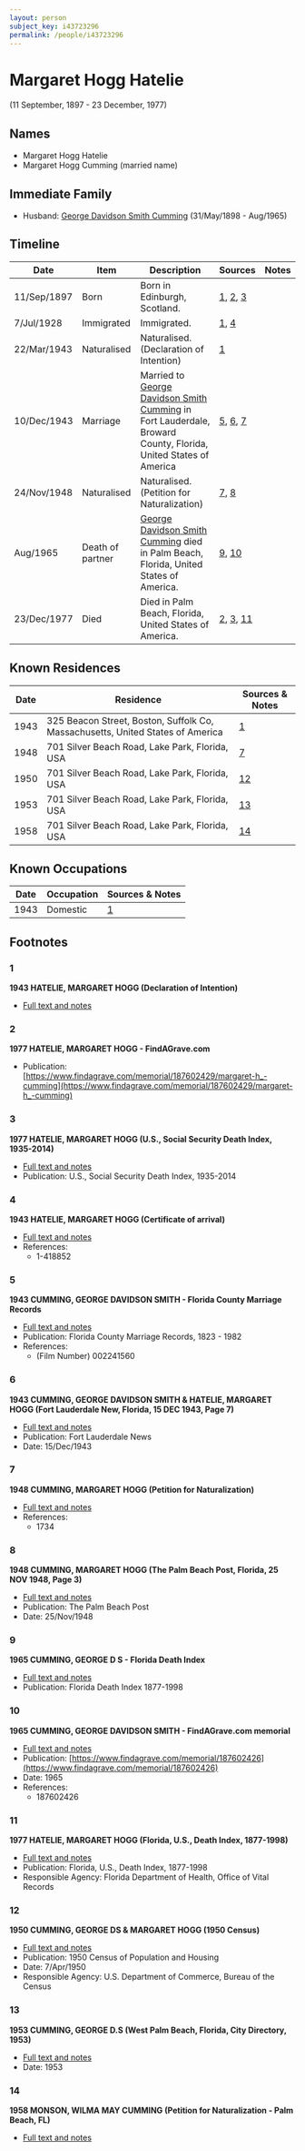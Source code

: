 ```yaml
---
layout: person
subject_key: i43723296
permalink: /people/i43723296
---
```


# Margaret Hogg Hatelie
(11 September, 1897 - 23 December, 1977)

## Names

* Margaret Hogg Hatelie
* Margaret Hogg Cumming (married name)

## Immediate Family

* Husband: [George Davidson Smith Cumming](./@13773669@-george-davidson-smith-cumming-b1898-5-31-d1965-8.md) (31/May/1898 - Aug/1965)

## Timeline

Date | Item | Description | Sources | Notes
---|---|---|---|---
11/Sep/1897 | Born | Born in Edinburgh, Scotland. | [1](#1), [2](#2), [3](#3) | 
7/Jul/1928 | Immigrated | Immigrated. | [1](#1), [4](#4) | 
22/Mar/1943 | Naturalised | Naturalised. (Declaration of Intention) | [1](#1) | 
10/Dec/1943 | Marriage | Married to [George Davidson Smith Cumming](./@13773669@-george-davidson-smith-cumming-b1898-5-31-d1965-8.md) in Fort Lauderdale, Broward County, Florida, United States of America | [5](#5), [6](#6), [7](#7) | 
24/Nov/1948 | Naturalised | Naturalised. (Petition for Naturalization) | [7](#7), [8](#8) | 
Aug/1965 | Death of partner | [George Davidson Smith Cumming](./@13773669@-george-davidson-smith-cumming-b1898-5-31-d1965-8.md) died in Palm Beach, Florida, United States of America. | [9](#9), [10](#10) | 
23/Dec/1977 | Died | Died in Palm Beach, Florida, United States of America. | [2](#2), [3](#3), [11](#11) | 

## Known Residences

Date | Residence | Sources & Notes
---|---|---
1943 | 325 Beacon Street, Boston, Suffolk Co, Massachusetts, United States of America | [1](#1)
1948 | 701 Silver Beach Road, Lake Park, Florida, USA | [7](#7)
1950 | 701 Silver Beach Road, Lake Park, Florida, USA | [12](#12)
1953 | 701 Silver Beach Road, Lake Park, Florida, USA | [13](#13)
1958 | 701 Silver Beach Road, Lake Park, Florida, USA | [14](#14)

## Known Occupations

Date | Occupation | Sources & Notes
---|---|---
1943 | Domestic | [1](#1)

## Footnotes

### 1

**1943 HATELIE, MARGARET HOGG (Declaration of Intention)**

* [Full text and notes](../sources/@56849565@-1943-hatelie,-margaret-hogg-declaration-of-intention-.md)

### 2

**1977 HATELIE, MARGARET HOGG - FindAGrave.com**

* Publication: [https://www.findagrave.com/memorial/187602429/margaret-h_-cumming](https://www.findagrave.com/memorial/187602429/margaret-h_-cumming)

### 3

**1977 HATELIE, MARGARET HOGG (U.S., Social Security Death Index, 1935-2014)**

* [Full text and notes](../sources/@80786697@-1977-hatelie,-margaret-hogg-u.s.,-social-security-death-index,-1935-2014-.md)
* Publication: U.S., Social Security Death Index, 1935-2014

### 4

**1943 HATELIE, MARGARET HOGG (Certificate of arrival)**

* [Full text and notes](../sources/@79712268@-1943-hatelie,-margaret-hogg-certificate-of-arrival-.md)
* References: 
  * 1-418852

### 5

**1943 CUMMING, GEORGE DAVIDSON SMITH - Florida County Marriage Records**

* [Full text and notes](../sources/@83383680@-1943-cumming,-george-davidson-smith-florida-county-marriage-records.md)
* Publication: Florida County Marriage Records, 1823 - 1982
* References: 
  * (Film Number) 002241560

### 6

**1943 CUMMING, GEORGE DAVIDSON SMITH & HATELIE, MARGARET HOGG (Fort Lauderdale New, Florida, 15 DEC 1943, Page 7)**

* [Full text and notes](../sources/@10240352@-1943-cumming,-george-davidson-smith-&-hatelie,-margaret-hogg-fort-lauderdale-new,-florida,-15-dec-1….md)
* Publication: Fort Lauderdale News
* Date: 15/Dec/1943

### 7

**1948 CUMMING, MARGARET HOGG (Petition for Naturalization)**

* [Full text and notes](../sources/@4799722@-1948-cumming,-margaret-hogg-petition-for-naturalization-.md)
* References: 
  * 1734

### 8

**1948 CUMMING, MARGARET HOGG (The Palm Beach Post, Florida, 25 NOV 1948, Page 3)**

* [Full text and notes](../sources/@36824779@-1948-cumming,-margaret-hogg-the-palm-beach-post,-florida,-25-nov-1948,-page-3-.md)
* Publication: The Palm Beach Post
* Date: 25/Nov/1948

### 9

**1965 CUMMING, GEORGE D S - Florida Death Index**

* [Full text and notes](../sources/@66019328@-1965-cumming,-george-d-s-florida-death-index.md)
* Publication: Florida Death Index 1877-1998

### 10

**1965 CUMMING, GEORGE DAVIDSON SMITH - FindAGrave.com memorial**

* [Full text and notes](../sources/@18107159@-1965-cumming,-george-davidson-smith-findagrave.com-memorial.md)
* Publication: [https://www.findagrave.com/memorial/187602426](https://www.findagrave.com/memorial/187602426)
* Date: 1965
* References: 
  * 187602426

### 11

**1977 HATELIE, MARGARET HOGG (Florida, U.S., Death Index, 1877-1998)**

* [Full text and notes](../sources/@3608025@-1977-hatelie,-margaret-hogg-florida,-u.s.,-death-index,-1877-1998-.md)
* Publication: Florida, U.S., Death Index, 1877-1998
* Responsible Agency: Florida Department of Health, Office of Vital Records

### 12

**1950 CUMMING, GEORGE DS & MARGARET HOGG (1950 Census)**

* [Full text and notes](../sources/@92153124@-1950-cumming,-george-ds-&-margaret-hogg-1950-census-.md)
* Publication: 1950 Census of Population and Housing
* Date: 7/Apr/1950
* Responsible Agency: U.S. Department of Commerce, Bureau of the Census

### 13

**1953 CUMMING, GEORGE D.S (West Palm Beach, Florida, City Directory, 1953)**

* [Full text and notes](../sources/@64786767@-1953-cumming,-george-d.s-west-palm-beach,-florida,-city-directory,-1953-.md)
* Date: 1953

### 14

**1958 MONSON, WILMA MAY CUMMING (Petition for Naturalization - Palm Beach, FL)**

* [Full text and notes](../sources/@56630136@-1958-monson,-wilma-may-cumming-petition-for-naturalization-palm-beach,-fl-.md)


